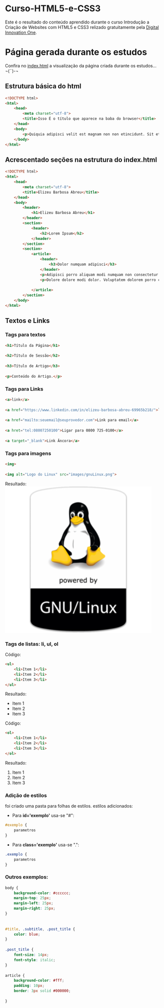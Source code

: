 # Curso-HTML5-e-CSS3

Este é o resultado do conteúdo aprendido durante o curso Introdução a Criação de Websites com HTML5 e CSS3 relizado gratuitamente pela [Digital Innovation One](https://web.digitalinnovation.one/).

# Página gerada durante os estudos
Confira no [index.html](https://elizeubarbosaabreu.github.io/Curso-HTML5-e-CSS3/) a visualização da página criada durante os estudos... ¬(¨)-¬

## Estrutura básica do html

~~~html
<!DOCTYPE html>
<html>
	<head>
		<meta charset="utf-8">
		<title>Isso É o título que aparece na baba do browser</title>
	</head>
	<body>
		<p>Quiquia adipisci velit est magnam non non etincidunt. Sit etincidunt dolorem eius quaerat ut. Porro aliquam quisquam dolor. Quiquia velit sit non. Neque quaerat ipsum sit numquam. Dolor ut magnam est quiquia. Quaerat est ipsum modi aliquam. Velit dolorem consectetur sed numquam ipsum. Sit velit labore ipsum numquam quisquam tempora non. Sed dolor dolore modi labore sed ut eius.</p>
	</body>
</html>
~~~

## Acrescentado seções  na estrutura do index.html

~~~html
<!DOCTYPE html>
<html>
	<head>
		<meta charset="utf-8">
		<title>Elizeu Barbosa Abreu</title>
	</head>
	<body>
		<header>
			<h1>Elizeu Barbosa Abreu</h1>		
		</header>
		<section>
			<header>
				<h2>Lorem Ipsum</h2>			
			</header>		
		</section>
		<section>
			<article>
				<header>
					<h3>Dolor numquam adipisci</h3>
				</header>
				<p>Adipisci porro aliquam modi numquam non consectetur. Numquam quisquam eius dolore velit. Voluptatem voluptatem ipsum porro. Velit quisquam etincidunt est. Consectetur dolor aliquam numquam quisquam sed. Numquam quiquia modi labore quaerat sed.</p>
                <p>Dolore dolore modi dolor. Voluptatem dolorem porro consectetur. Amet numquam sit aliquam tempora. Neque eius voluptatem aliquam sit dolor. Sed quisquam quiquia adipisci magnam numquam. Non numquam eius amet tempora. Labore sed modi ut numquam aliquam sit. Magnam consectetur sit porro. Dolorem velit consectetur labore dolorem. Ut ut numquam quaerat consectetur ipsum.</p> 
							
			</article>
		</section>		
	</body>
</html>
~~~

## Textos e Links
### Tags para textos

~~~html
<h1>Título da Página</h1>

<h2>Título de Sessão</h2>

<h3>Título de Artigo</h3>

<p>Conteúdo do Artigo.</p>
~~~


### Tags para Links

~~~html
<a>link</a>

<a href="https://www.linkedin.com/in/elizeu-barbosa-abreu-69965b218/">linkedin url</a>

<a href="mailto:seuemail@seuprovedor.com">Link para email</a>

<a hret="tel:08007250100">Ligar para 0800 725-0100</a>

<a target="_blank">Link Âncora</a>

~~~

### Tags para imagens
~~~html
<img>

<img alt="Logo do Linux" src="images/gnuLinux.png">

~~~
Resultado: <img alt="Logo do Linux" src="images/gnuLinux.png">


### Tags de listas: li, ul, ol

Código:
~~~html
<ul>
    <li>Item 1</li>
    <li>Item 2</li>
    <li>Item 3</li>
</ul>
~~~
Resultado:
<ul>
    <li>Item 1</li>
    <li>Item 2</li>
    <li>Item 3</li>
</ul>


Código:
~~~html
<ol>
    <li>Item 1</li>
    <li>Item 2</li>
    <li>Item 3</li>
</ol>
~~~
Resultado:
<ol>
    <li>Item 1</li>
    <li>Item 2</li>
    <li>Item 3</li>
</ol>

### Adição de estilos
foi criado uma pasta para folhas de estilos.
estilos adicionados: 
- Para __id='exemplo'__ usa-se "#":
~~~css
#exemplo {
    parametros
}
~~~
- Para __class='exemplo'__ usa-se ".":
~~~css
.exemplo {
    parametros
}
~~~
### Outros exemplos:
~~~css
body {
	background-color: #cccccc;
	margin-top: 25px;
	margin-left: 25px;
	margin-right: 25px;	
}


#title, .subtitle, .post_title {
	color: blue;	
}

.post_title {
	font-size: 14px;
	font-style: italic;
}

article {
	background-color: #fff;
	padding: 10px;
	border: 3px solid #000000;

}
~~~

